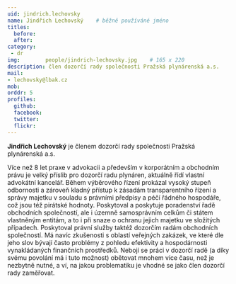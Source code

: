 ```yaml
---
uid: jindrich.lechovsky
name: Jindřich Lechovský	# běžně používáné jméno
titles:
  before:
  after: 
category:
 - dr
img: 		people/jindrich-lechovsky.jpg    # 165 x 220
description: člen dozorčí rady společnosti Pražská plynárenská a.s.
mail:
- lechovsky@lbak.cz
mob: 
orddr: 5
profiles:
  github:                 
  facebook: 		  
  twitter: 		  
  flickr:     		  
---
```


**Jindřich Lechovský** je členem dozorčí rady společnosti Pražská plynárenská a.s.

Více než 8 let praxe v advokacii a především v korporátním a obchodním právu je velký příslib pro dozorčí radu plynáren, aktuálně řídí vlastní advokátní kancelář. Během výběrového řízení prokázal vysoký stupeň odbornosti a zároveň kladný přístup k zásadám transparentního řízení a správy majetku v souladu s právními předpisy a péčí řádného hospodáře, což jsou též pirátské hodnoty. Poskytoval a poskytuje poradenství řadě obchodních společností, ale i územně samosprávním celkům či státem vlastněným entitám, a to i při snaze o ochranu jejich majetku ve složitých případech. Poskytoval právní služby taktéž dozorčím radám obchodních společností. Má navíc zkušenosti s oblastí veřejných zakázek, ve které dle jeho slov bývají často problémy z pohledu efektivity a hospodárnosti vynakládaných finančních prostředků. Nebojí se práci v dozorčí radě (a díky svému povolání má i tuto možnost) obětovat mnohem více času, než je nezbytně nutné, a ví, na jakou problematiku je vhodné se jako člen dozorčí rady zaměřovat.
